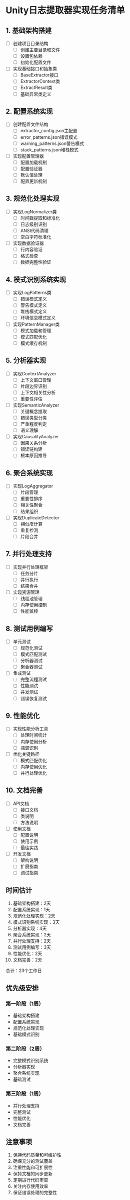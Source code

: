 ﻿# Unity日志提取器实现任务清单

## 1. 基础架构搭建
- [ ] 创建项目目录结构
  - [ ] 创建主要目录和文件
  - [ ] 设置包依赖
  - [ ] 初始化配置文件

- [ ] 实现基础接口和抽象类
  - [ ] BaseExtractor接口
  - [ ] ExtractorContext类
  - [ ] ExtractResult类
  - [ ] 基础异常类定义

## 2. 配置系统实现
- [ ] 创建配置文件结构
  - [ ] extractor_config.json主配置
  - [ ] error_patterns.json错误模式
  - [ ] warning_patterns.json警告模式
  - [ ] stack_patterns.json堆栈模式

- [ ] 实现配置管理器
  - [ ] 配置加载机制
  - [ ] 配置验证器
  - [ ] 默认值处理
  - [ ] 配置更新机制

## 3. 规范化处理实现
- [ ] 实现LogNormalizer类
  - [ ] 时间戳提取和标准化
  - [ ] 日志级别识别
  - [ ] ANSI代码清理
  - [ ] 空白字符标准化

- [ ] 实现数据验证器
  - [ ] 行内容验证
  - [ ] 格式检查
  - [ ] 数据完整性验证

## 4. 模式识别系统实现
- [ ] 实现LogPatterns类
  - [ ] 错误模式定义
  - [ ] 警告模式定义
  - [ ] 堆栈模式定义
  - [ ] 环境信息模式定义

- [ ] 实现PatternManager类
  - [ ] 模式加载和管理
  - [ ] 模式匹配优化
  - [ ] 模式缓存机制

## 5. 分析器实现
- [ ] 实现ContextAnalyzer
  - [ ] 上下文窗口管理
  - [ ] 片段边界识别
  - [ ] 上下文相关性分析
  - [ ] 重要性评估

- [ ] 实现SemanticAnalyzer
  - [ ] 关键概念提取
  - [ ] 错误类型分类
  - [ ] 严重程度判定
  - [ ] 语义理解

- [ ] 实现CausalityAnalyzer
  - [ ] 因果关系分析
  - [ ] 错误链构建
  - [ ] 根本原因推导

## 6. 聚合系统实现
- [ ] 实现LogAggregator
  - [ ] 片段管理
  - [ ] 重要性排序
  - [ ] 相关性聚合
  - [ ] 结果组织

- [ ] 实现DuplicateDetector
  - [ ] 相似度计算
  - [ ] 重复检测
  - [ ] 片段合并

## 7. 并行处理支持
- [ ] 实现并行处理框架
  - [ ] 任务分片
  - [ ] 并行执行
  - [ ] 结果合并

- [ ] 实现资源管理
  - [ ] 线程池管理
  - [ ] 内存使用控制
  - [ ] 性能监控

## 8. 测试用例编写
- [ ] 单元测试
  - [ ] 规范化测试
  - [ ] 模式匹配测试
  - [ ] 分析器测试
  - [ ] 聚合器测试

- [ ] 集成测试
  - [ ] 完整流程测试
  - [ ] 性能测试
  - [ ] 并发测试
  - [ ] 错误恢复测试

## 9. 性能优化
- [ ] 实现性能分析工具
  - [ ] 处理时间统计
  - [ ] 内存使用分析
  - [ ] 瓶颈识别

- [ ] 优化关键路径
  - [ ] 模式匹配优化
  - [ ] 内存使用优化
  - [ ] 并行处理优化

## 10. 文档完善
- [ ] API文档
  - [ ] 接口文档
  - [ ] 类说明
  - [ ] 方法说明

- [ ] 使用文档
  - [ ] 配置说明
  - [ ] 使用示例
  - [ ] 最佳实践

- [ ] 开发文档
  - [ ] 架构说明
  - [ ] 扩展指南
  - [ ] 调试指南

## 时间估计
1. 基础架构搭建：2天
2. 配置系统实现：1天
3. 规范化处理实现：2天
4. 模式识别系统实现：3天
5. 分析器实现：4天
6. 聚合系统实现：2天
7. 并行处理支持：2天
8. 测试用例编写：3天
9. 性能优化：2天
10. 文档完善：2天

总计：23个工作日

## 优先级安排
### 第一阶段（1周）
- 基础架构搭建
- 配置系统实现
- 规范化处理实现
- 基础模式识别

### 第二阶段（2周）
- 完整模式识别系统
- 分析器实现
- 聚合系统实现
- 基础测试

### 第三阶段（1周）
- 并行处理支持
- 完整测试
- 性能优化
- 文档完善

## 注意事项
1. 保持代码质量和可维护性
2. 确保充分的测试覆盖
3. 注重性能和可扩展性
4. 保持文档的同步更新
5. 定期进行代码审查
6. 关注内存使用效率
7. 保证错误处理的完整性